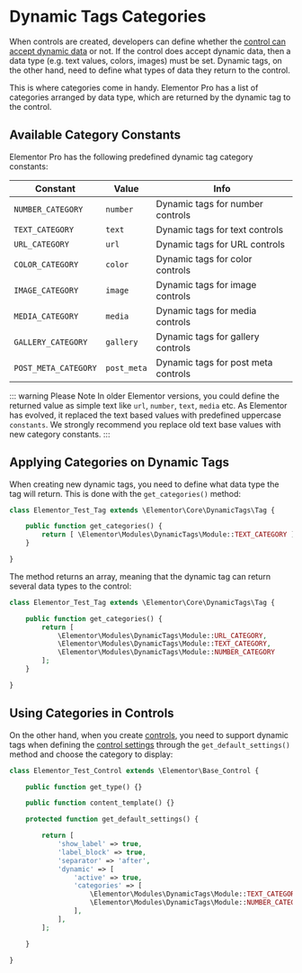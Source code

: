 # Dynamic Tags Categories

<Badge type="tip" vertical="top" text="Elementor Core" /> <Badge type="warning" vertical="top" text="Advanced" />

When controls are created, developers can define whether the [control can accept dynamic data](./../controls/dynamic-content/) or not. If the control does accept dynamic data, then a data type (e.g. text values, colors, images) must be set. Dynamic tags, on the other hand, need to define what types of data they return to the control.

This is where categories come in handy. Elementor Pro has a list of categories arranged by data type, which are returned by the dynamic tag to the control.

## Available Category Constants

Elementor Pro has the following predefined dynamic tag category constants:

| Constant             | Value       | Info                                 |
|----------------------|-------------|--------------------------------------|
| `NUMBER_CATEGORY`    | `number`    | Dynamic tags for number controls     |
| `TEXT_CATEGORY`      | `text`      | Dynamic tags for text controls       |
| `URL_CATEGORY`       | `url`       | Dynamic tags for URL controls        |
| `COLOR_CATEGORY`     | `color`     | Dynamic tags for color controls      |
| `IMAGE_CATEGORY`     | `image`     | Dynamic tags for image controls      |
| `MEDIA_CATEGORY`     | `media`     | Dynamic tags for media controls      |
| `GALLERY_CATEGORY`   | `gallery`   | Dynamic tags for gallery controls    |
| `POST_META_CATEGORY` | `post_meta` | Dynamic tags for post meta controls  |

::: warning Please Note
In older Elementor versions, you could define the returned value as simple text like `url`, `number`, `text`, `media` etc. As Elementor has evolved, it replaced the text based values with predefined uppercase `constants`. We strongly recommend you replace old text base values with new category constants.
:::

## Applying Categories on Dynamic Tags

When creating new dynamic tags, you need to define what data type the tag will return. This is done with the `get_categories()` method:

```php
class Elementor_Test_Tag extends \Elementor\Core\DynamicTags\Tag {

	public function get_categories() {
		return [ \Elementor\Modules\DynamicTags\Module::TEXT_CATEGORY ];
	}

}
```

The method returns an array, meaning that the dynamic tag can return several data types to the control:

```php
class Elementor_Test_Tag extends \Elementor\Core\DynamicTags\Tag {

	public function get_categories() {
		return [
			\Elementor\Modules\DynamicTags\Module::URL_CATEGORY,
			\Elementor\Modules\DynamicTags\Module::TEXT_CATEGORY,
			\Elementor\Modules\DynamicTags\Module::NUMBER_CATEGORY
		];
	}

}
```

## Using Categories in Controls

On the other hand, when you create [controls](./../controls/), you need to support dynamic tags when defining the [control settings](./../controls/control-settings/) through the `get_default_settings()` method and choose the category to display:

```php {13-19}
class Elementor_Test_Control extends \Elementor\Base_Control {

	public function get_type() {}

	public function content_template() {}

	protected function get_default_settings() {

		return [
			'show_label' => true,
			'label_block' => true,
			'separator' => 'after',
			'dynamic' => [
				'active' => true,
				'categories' => [
					\Elementor\Modules\DynamicTags\Module::TEXT_CATEGORY,
					\Elementor\Modules\DynamicTags\Module::NUMBER_CATEGORY
				],
			],
		];

	}

}
```

